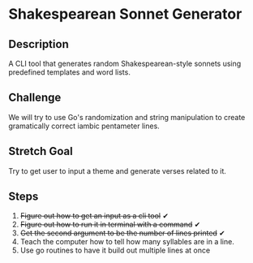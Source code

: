 # Shakespearean Sonnet Generator
## Description
A CLI tool that generates random Shakespearean-style sonnets using predefined templates and word lists.
## Challenge
We will try to use Go's randomization and string manipulation to create gramatically correct iambic pentameter lines.
## Stretch Goal
Try to get user to input a theme and generate verses related to it.

## Steps
1. ~~Figure out how to get an input as a cli tool~~ ✔
2. ~~Figure out how to run it in terminal with a command~~ ✔
3. ~~Get the second argument to be the number of lines printed~~ ✔
4. Teach the computer how to tell how many syllables are in a line.
4. Use go routines to have it build out multiple lines at once